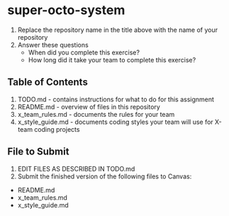 # super-octo-system

1. Replace the repository name in the title above with the name of your repository
2. Answer these questions
   * When did you complete this exercise? 
   * How long did it take your team to complete this exercise? 

## Table of Contents

1. TODO.md - contains instructions for what to do for this assignment
2. README.md - overview of files in this repository
3. x_team_rules.md - documents the rules for your team
4. x_style_guide.md - documents coding styles your team will use for X-team coding projects

## File to Submit

1. EDIT FILES AS DESCRIBED IN TODO.md
2. Submit the finished version of the following files to Canvas:

* README.md
* x_team_rules.md
* x_style_guide.md
